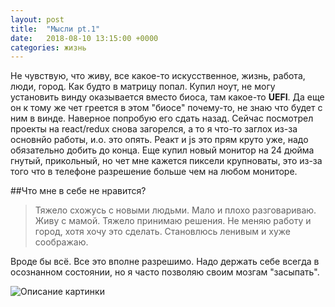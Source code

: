 ```yaml
---
layout: post
title:  "Мысли pt.1"
date:   2018-08-10 13:15:00 +0000
categories: жизнь
---
```

Не чувствую, что живу, все какое-то искусственное, жизнь, работа, люди, город. Как будто в матрицу попал. Купил ноут, не могу установить винду оказывается вместо биоса, там какое-то <strong>UEFI</strong>. Да еще он к тому же чет греется в этом "биосе" почему-то, не знаю что будет с ним в винде. Наверное попробую его сдать назад.
Сейчас посмотрел проекты на react/redux снова загорелся, а то я что-то заглох из-за основнйо работы, и.о. это опять. Реакт и js это прям круто уже, надо обязательно добить до конца.
Еще купил новый монитор на 24 дюйма гнутый, прикольный, но чет мне кажется пиксели крупноваты, это из-за того что в телефоне разрешение больше чем на любом мониторе.

##Что мне в себе не нравится?
> Тяжело схожусь с новыми людьми.
> Мало и плохо разговариваю.
> Живу с мамой.
> Тяжело принимаю решения.
> Не меняю работу и город, хотя хочу это сделать.
> Становлюсь ленивым и хуже соображаю.

Вроде бы всё. Все это вполне разрешимо.
Надо держать себе всегда в осознанном состоянии, но я часто позволяю своим мозгам "засыпать".

![Описание картинки](https://img5.goodfon.ru/wallpaper/big/7/1c/anastasiia-barmina-katerina-shiriaeva-devushka-poza-shorty-k.jpg "заголовок картинки")

